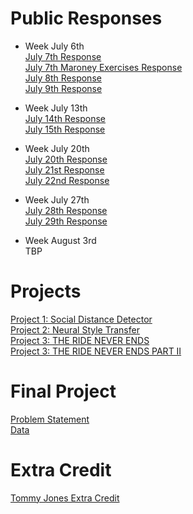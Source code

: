 # Public Responses
  * Week July 6th <br/>
  [July 7th Response](https://ashuang2013.github.io/public/July7Response)<br/>
  [July 7th Maroney Exercises Response](https://ashuang2013.github.io/public/July7ExerciseMaroney)<br/>
  [July 8th Response](https://ashuang2013.github.io/public/July8Response)<br/>
  [July 9th Response](https://ashuang2013.github.io/public/July9Response)<br/>
  
  * Week July 13th <br/>
  [July 14th Response](https://ashuang2013.github.io/public/July14Response)<br/>
  [July 15th Response](https://ashuang2013.github.io/public/July15Response)
  
  * Week July 20th <br/>
  [July 20th Response](https://ashuang2013.github.io/public/July20Response)<br/>
  [July 21st Response](https://ashuang2013.github.io/public/July21Response)<br/>
  [July 22nd Response](https://ashuang2013.github.io/public/July22Response)<br/>
  
  * Week July 27th <br/>
  [July 28th Response](https://ashuang2013.github.io/public/July28Response)<br/>
  [July 29th Response](https://ashuang2013.github.io/public/July29Response)<br/>
  
  * Week August 3rd <br/>
  TBP

# Projects 
[Project 1: Social Distance Detector](https://ashuang2013.github.io/public/SocialDistanceDetector)<br/>
[Project 2: Neural Style Transfer](https://ashuang2013.github.io/public/Project2)<br/>
[Project 3: THE RIDE NEVER ENDS](https://ashuang2013.github.io/public/Project3)<br/>
[Project 3: THE RIDE NEVER ENDS PART II](https://ashuang2013.github.io/public/Project3Part2)<br/>

# Final Project
[Problem Statement](https://ashuang2013.github.io/public/ProblemStatement)<br/>
[Data](https://ashuang2013.github.io/public/FinalProjectData)<br/>

# Extra Credit
[Tommy Jones Extra Credit](https://ashuang2013.github.io/public/TommyJonesAlumniTalks)
